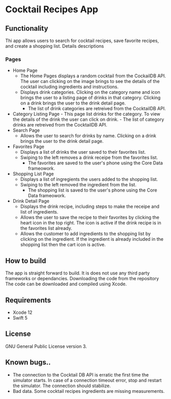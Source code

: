 # Cocktail Recipes App

## Functionality
Thi app allows users to search for cocktail recipes, save  favorite recipes, and create a shopping list. Details descriptions


### Pages
* Home Page
	- The Home Pages displays a random cocktail from the CockailDB API. The user can clicking on the image brings to see the details of the cocktail including ingredients and instructions.
	- Displays drink categories. Clicking on the category name and icon brings the user to a listing page of drinks in that category. Clicking on a drink brings the user to the drink detail page.
      - The list of drink categories are retreived from the CocktailDB API.
* Category Listing Page
        - This page list drinks for the category. To view the details of the drink the user can click on drink.
        - The list of category drinks are retreived from the CocktailDB API.
* Search Page
	- Allows the user to search for drinks by name. Clicking on a drink brings the user to the drink detail page.
* Favorites Page
	- Displays a list of drinks the user saved to their favorites list. 
	- Swiping to the left removes a drink receipe from the favorites list.
        - The favorites are saved to the user's phone using the Core Data frameowork.
* Shopping List Page
	- Displays a list of ingregients the users added to the shopping list.
	- Swiping to the left removed the ingredient from the list.
        - The shopping list is saved to the user's phone using the Core Data frameowork.
* Drink Detail Page
	- Displays the drink recipe, including steps to make the receipe and list of ingredients.
	- Allows the user to save the recipe to their favorites by clicking the heart icon in the top right. The icon is active if the drink recipe is in the favorites list already.
	- Allows the customer to add ingredients to the shopping list by clicking on the ingredient. If the ingredient is already included in the shopping list then the cart icon is active.

## How to build
The app is straight forward to build. It is does not use any third party frameworks or dependancies. Downloading the code from the repository The code can be downloaded and compiled using Xcode.

## Requirements
* Xcode 12
* Swift 5

## License
GNU General Public License version 3.

## Known bugs..
* The connection to the Cocktail DB API is erratic the first time the simulator starts.  In case of a connection timeout error, stop and restart the simulator. The connection should stabilize.
* Bad data. Some cocktail recipes ingredients are missing measurements.

